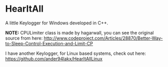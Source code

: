 # HearItAll
A little Keylogger for Windows developed in C++.


**NOTE:** CPULimiter class is made by hagarwall, you can see the
original source from here:
http://www.codeproject.com/Articles/28870/Better-Way-to-Sleep-Control-Execution-and-Limit-CP


I have another Keylogger, for Linux based systems, check out here:
https://github.com/ander94lakx/HearItAllLinux

